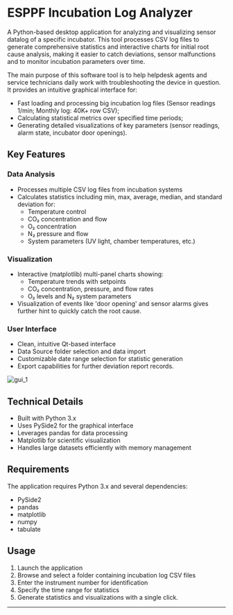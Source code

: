 # ESPPF Incubation Log Analyzer

A Python-based desktop application for analyzing and visualizing sensor datalog of a specific incubator. This tool processes CSV log files to generate comprehensive statistics and interactive charts for initial root cause analysis, making it easier to catch deviations, sensor malfunctions and to monitor incubation parameters over time.

The main purpose of this software tool is to help helpdesk agents and service technicians daily work with troubleshooting the device in question.
It provides an intuitive graphical interface for:
- Fast loading and processing big incubation log files (Sensor readings 1/min; Monthly log: 40K+ row CSV);
- Calculating statistical metrics over specified time periods;
- Generating detailed visualizations of key parameters (sensor readings, alarm state, incubator door openings).

## Key Features

### Data Analysis
- Processes multiple CSV log files from incubation systems
- Calculates statistics including min, max, average, median, and standard deviation for:
  - Temperature control
  - CO₂ concentration and flow
  - O₂ concentration
  - N₂ pressure and flow
  - System parameters (UV light, chamber temperatures, etc.)

### Visualization
- Interactive (matplotlib) multi-panel charts showing:
  - Temperature trends with setpoints
  - CO₂ concentration, pressure, and flow rates
  - O₂ levels and N₂ system parameters
- Visualization of events like 'door opening' and sensor alarms gives further hint to quickly catch the root cause.

### User Interface
- Clean, intuitive Qt-based interface
- Data Source folder selection and data import
- Customizable date range selection for statistic generation
- Export capabilities for further deviation report records.

![gui_1](https://github.com/user-attachments/assets/03ee31c6-1549-41af-a60f-bb129f62fbeb)


## Technical Details

- Built with Python 3.x
- Uses PySide2 for the graphical interface
- Leverages pandas for data processing
- Matplotlib for scientific visualization
- Handles large datasets efficiently with memory management

## Requirements

The application requires Python 3.x and several dependencies:
- PySide2
- pandas
- matplotlib
- numpy
- tabulate

## Usage

1. Launch the application
2. Browse and select a folder containing incubation log CSV files
3. Enter the instrument number for identification
4. Specify the time range for statistics
5. Generate statistics and visualizations with a single click.

---


